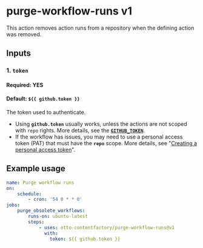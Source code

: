 # purge-workflow-runs v1

This action removes action runs from a repository when the defining action
was removed.

## Inputs
### 1. `token`
#### Required: YES
#### Default: `${{ github.token }}`
The token used to authenticate.
* Using **`github.token`** usually works, unless the actions are not scoped with `repo` rights. More details, see the [**`GITHUB_TOKEN`**](https://docs.github.com/en/free-pro-team@latest/actions/reference/authentication-in-a-workflow).
* If the workflow has issues, you may need to use a personal access token (PAT) that must have the **`repo`** scope. More details, see "[Creating a personal access token](https://docs.github.com/en/free-pro-team@latest/github/authenticating-to-github/creating-a-personal-access-token)".

## Example usage

```yaml
name: Purge workflow runs
on:
    schedule:
        - cron: '54 0 * * 0'
jobs:
    purge_obsolete_workflows:
        runs-on: ubuntu-latest
        steps:
            - uses: otto-contentfactory/purge-workflow-runs@v1
              with:
                token: ${{ github.token }}
```
